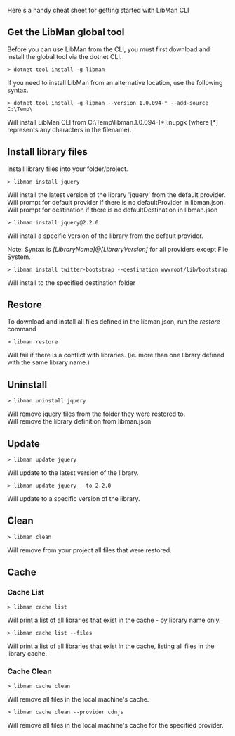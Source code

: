 Here's a handy cheat sheet for getting started with LibMan CLI

## Get the LibMan global tool

Before you can use LibMan from the CLI, you must first download and install the global tool via the dotnet CLI.

`> dotnet tool install -g libman`

If you need to install LibMan from an alternative location, use the following syntax.

`> dotnet tool install -g libman --version 1.0.094-* --add-source C:\Temp\`

Will install LibMan CLI from C:\Temp\libman.1.0.094-[\*].nupgk (where [\*] represents any characters in the filename).

## Install library files

Install library files into your folder/project.

`> libman install jquery`

Will install the latest version of the library 'jquery' from the default provider.<br>
Will prompt for default provider if there is no defaultProvider in libman.json.<br>
Will prompt for destination if there is no defaultDestination in libman.json

`> libman install jquery@2.2.0`

Will install a specific version of the library from the default provider.<br>

Note: Syntax is _[LibraryName]@[LibraryVersion]_ for all providers except File System.

`> libman install twitter-bootstrap --destination wwwroot/lib/bootstrap`

Will install to the specified destination folder

## Restore

To download and install all files defined in the libman.json, run the _restore_ command

`> libman restore`

Will fail if there is a conflict with libraries. (ie. more than one library defined with the same library name.)

## Uninstall

`> libman uninstall jquery`

Will remove jquery files from the folder they were restored to.<br>
Will remove the library definition from libman.json

## Update

`> libman update jquery`

Will update to the latest version of the library.

`> libman update jquery --to 2.2.0`

Will update to a specific version of the library.

## Clean

`> libman clean`

Will remove from your project all files that were restored.

## Cache

### Cache List

`> libman cache list`

Will print a list of all libraries that exist in the cache - by library name only.

`> libman cache list --files`

Will print a list of all libraries that exist in the cache, listing all files in the library cache.

### Cache Clean

`> libman cache clean`

Will remove all files in the local machine's cache.

`> libman cache clean --provider cdnjs`

Will remove all files in the local machine's cache for the specified provider.